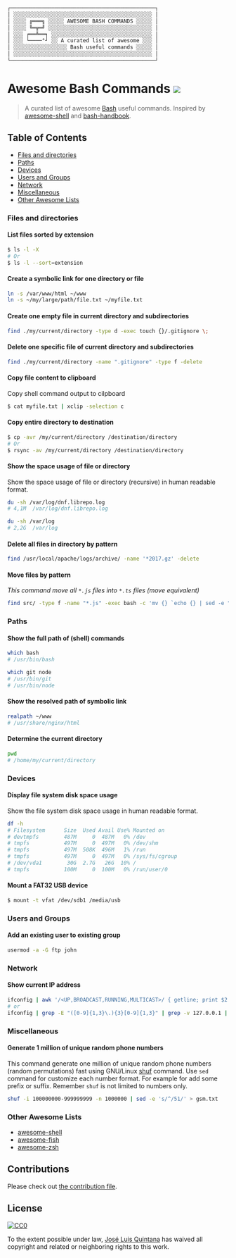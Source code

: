 ```sh
┌──────────────────────────────────────────────┐
│ ░░░░░░░░░░░░░░░░░░░░░░░░░░░░░░░░░░░░░░░░░░░░ │
│ ░░░░ ╔═══╗ ░░░░░ AWESOME BASH COMMANDS ░░░░░ │
│ ░░░░ ╚═╦═╝ ░░░░░░░░░░░░░░░░░░░░░░░░░░░░░░░░░ │
│ ░░░ ╒══╩══╕ ░░░░░░░░░░░░░░░░░░░░░░░░░░░░░░░░ │
│ ░░░ └────°┘ ░░ A curated list of awesome ░░░ │
│ ░░░░░░░░░░░░░░░░░ Bash useful commands ░░░░░ │
│ ░░░░░░░░░░░░░░░░░░░░░░░░░░░░░░░░░░░░░░░░░░░░ │
└──────────────────────────────────────────────┘
```

# Awesome Bash Commands [![](https://cdn.rawgit.com/sindresorhus/awesome/d7305f38d29fed78fa85652e3a63e154dd8e8829/media/badge.svg)](https://github.com/sindresorhus/awesome)

> A curated list of awesome [Bash](https://www.gnu.org/software/bash/) useful commands. Inspired by [awesome-shell](https://github.com/alebcay/awesome-shell) and [bash-handbook](https://github.com/denysdovhan/bash-handbook).

## Table of Contents
- [Files and directories](#files-and-directories)
- [Paths](#paths)
- [Devices](#devices)
- [Users and Groups](#user-and-group)
- [Network](#network)
- [Miscellaneous](#miscellaneous)
- [Other Awesome Lists](#other-awesome-lists)

### Files and directories

#### List files sorted by extension

```sh
$ ls -l -X
# Or
$ ls -l --sort=extension
```

#### Create a symbolic link for one directory or file

```sh
ln -s /var/www/html ~/www
ln -s ~/my/large/path/file.txt ~/myfile.txt
```

#### Create one empty file in current directory and subdirectories

```sh
find ./my/current/directory -type d -exec touch {}/.gitignore \;
```

#### Delete one specific file of current directory and subdirectories

```sh
find ./my/current/directory -name ".gitignore" -type f -delete
```

#### Copy file content to clipboard
Copy shell command output to cilpboard

```sh
$ cat myfile.txt | xclip -selection c
```

#### Copy entire directory to destination

```sh
$ cp -avr /my/current/directory /destination/directory
# Or
$ rsync -av /my/current/directory /destination/directory
```

#### Show the space usage of file or directory

Show the space usage of file or directory (recursive) in human readable format.

```sh
du -sh /var/log/dnf.librepo.log
# 4,1M	/var/log/dnf.librepo.log

du -sh /var/log
# 2,2G	/var/log
```

#### Delete all files in directory by pattern

```sh
find /usr/local/apache/logs/archive/ -name '*2017.gz' -delete
```

#### Move files by pattern

_This command move all `*.js` files into `*.ts` files (move equivalent)_

```sh
find src/ -type f -name "*.js" -exec bash -c 'mv {} `echo {} | sed -e "s/.js/.ts/g"`' \;
```

### Paths

#### Show the full path of (shell) commands

```sh
which bash
# /usr/bin/bash

which git node
# /usr/bin/git
# /usr/bin/node
```

#### Show the resolved path of symbolic link

```sh
realpath ~/www
# /usr/share/nginx/html
```

#### Determine the current directory

```sh
pwd
# /home/my/current/directory
```

### Devices

#### Display file system disk space usage

Show the file system disk space usage in human readable format.

```sh
df -h
# Filesystem      Size  Used Avail Use% Mounted on
# devtmpfs        487M     0  487M   0% /dev
# tmpfs           497M     0  497M   0% /dev/shm
# tmpfs           497M  508K  496M   1% /run
# tmpfs           497M     0  497M   0% /sys/fs/cgroup
# /dev/vda1        30G  2.7G   26G  10% /
# tmpfs           100M     0  100M   0% /run/user/0
```

#### Mount a FAT32 USB device

```sh
$ mount -t vfat /dev/sdb1 /media/usb
```

### Users and Groups

#### Add an existing user to existing group

```sh
usermod -a -G ftp john
```

### Network

#### Show current IP address

```sh
ifconfig | awk '/<UP,BROADCAST,RUNNING,MULTICAST>/ { getline; print $2 }'
# or
ifconfig | grep -E "([0-9]{1,3}\.){3}[0-9]{1,3}" | grep -v 127.0.0.1 | awk '{ print $2 }' | cut -f2 -d: | head -n1
```

### Miscellaneous

#### Generate 1 million of unique random phone numbers
This command generate one million of unique random phone numbers (random permutations) fast using GNU/Linux [shuf](https://www.gnu.org/software/coreutils/manual/html_node/shuf-invocation.html) command.
Use `sed` command for customize each number format. For example for add some prefix or suffix. Remember `shuf` is not limited to numbers only.

```sh
shuf -i 100000000-999999999 -n 1000000 | sed -e 's/^/51/' > gsm.txt
```

### Other Awesome Lists
- [awesome-shell](https://github.com/alebcay/awesome-shell)
- [awesome-fish](https://github.com/jbucaran/awesome-fish)
- [awesome-zsh](https://github.com/unixorn/awesome-zsh-plugins)

## Contributions
Please check out [the contribution file](contributing.md).

## License

[![CC0](http://i.creativecommons.org/p/zero/1.0/88x31.png)](http://creativecommons.org/publicdomain/zero/1.0/)

To the extent possible under law, [José Luis Quintana](http://git.io/joseluisq) has waived all copyright and related or neighboring rights to this work.
